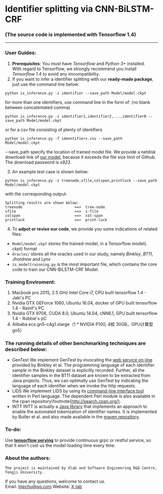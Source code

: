 # Identifier splitting via CNN-BiLSTM-CRF 
### (The source code is implemented with Tensorflow 1.4)
---
### User Guides:
1. **Prerequisites**: You must have *Tensorflow* and *Python 3+* installed.
<br/> With regard to Tensorflow, we strongly recommend you install *Tensorflow 1.4* to avoid any imcompatibility.
2. If you want to infer a identifier splitting with our **ready-made package**, just use the command line below:
```
python is_inference.py -i identifier --save_path Model/model.ckpt
```
for more than one identifiers, use command line in the form of: (no blank between concatentated comma)
```
python is_inference.py -i identifier1,identifier2,...,identifierN --save_path Model/model.ckpt
```
or for a csv file consisting of plenty of identifiers
```
python is_inference.py -f idenntifiers.csv --save_path Model/model.ckpt
```
--save_path specify the location of trained model file. We provide a netdisk download-link of [our model](https://pan.baidu.com/s/1p8UvdL2MPq9sDwY3oH2eWg), because it exceeds the file size limit of Github. The download password is *s923*.

3. An example test case is shown below:
```
python is_inference.py -i treenode,sfile,colspan,printluck --save_path Model/model.ckpt
```
with the corresponding output:
```
Splitting results are shown below:
treenode                        ==>  tree-node                      
sfile                           ==>  s-file                         
colspan                         ==>  col-span                       
printluck                       ==>  print-luck    
```
4. To **adpot or revise our code**, we provide you some indications of related files:
* ```Model/model.ckpt``` stores the trained-model, in a Tensorflow model(. ckpt) format
* ```Oracles/``` stores all the oracles used in our study, namely *Binkley*, *BT11*, *Jhotdraw* and *Lynx*
* ```is_modeltrainning.py``` is the most important file, which contains the core code to train our CNN-BiLSTM-CRF Model.

### Training Enviroment:
1. Macbook pro 2015, 2.5 GHz Intel Core i7, CPU built tensorflow 1.4 - Jaki's PC
2. Nvidia GTX GEForce 1060, Ubuntu 16.04, docker of GPU built tensorflow 1.4 - Rainlf's PC
3. Nvidia GTX 970X, CUDA 8.0, Ubuntu 14.04, cNN6.1, GPU built tensorflow 1.4 - Robbie's pC
4. Alibaba ecs.gn5-c4g1.xlarge（1 * NVIDIA P100, 4核 30GB，GPU计算型 gn5）	

### The running details of other benchmarking techniques are described below:
* GenTest
	We implement GenTest by invocating the [web service on-line](http://splitit.cs.loyola.edu/web-service.html) provided by Binkley et al. The programming language of each identifier sample in the Binkley dataset is explicitly recorded. Further, all the identifier samples in the BT11 dataset are known to be extracted from Java projects. Thus, we can optimally use GenTest by indicating the language of each identifier when we invoke the http requests. 
* LIDS
	We implement LIDS by using its [command-line interface tool](https://github.com/nunorc/Lingua-IdSplitter) written in Perl language. The dependent Perl module is also available in the cpan repository\footnote{http://search.cpan.org/}.
* INTT
	INTT is actually a [Java library](http://oro.open.ac.uk/28352/) that implements an approach to enable the automated tokenization of identifier names. It is implemented by Butler et al. and also made available in the [maven repository](http://mvnrepository.com/artifact/uk.org.facetus/intt).


### To-do:
Use [**tensorflow serving**](https://www.tensorflow.org/serving/serving_basic) to provide continuous grpc or restful service, so that it won't cost us the model-loading time every time.

### About the authors:
```
The project is maintained by Xlab and Software Engineering R&D Centre, Tongji University.
```
If you have any questions, welcome to contact us. <br/>
Email: lijiechu@qq.com 
Website: [X-lab](www.x-lab.ac)
